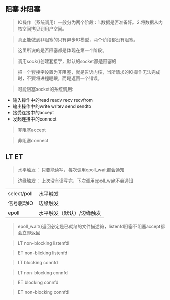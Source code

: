 ## 阻塞 非阻塞

> IO操作（系统调用）一般分为两个阶段：1.数据是否准备好。2.将数据从内核空间拷贝到用户空间。

> 真正能做到非阻塞的只有异步IO模型，两个阶段都没有阻塞。

> 这里所说的是否阻塞都是体现在第一个阶段。

> 调用sock()创建套接字，默认的socket都是阻塞的

> 把一个套接字设置为非阻塞，就是告诉内核，当所请求的IO操作无法完成时，不要将进程睡眠，而是返回一个错误。

> 可能阻塞socket的系统调用:
- 输入操作中的read readv recv recvfrom
- 输出操作中的write writev send sendto
- 接受连接中的accept
- 发起连接中的connect

> 非阻塞accept

> 非阻塞connect




## LT ET

> 水平触发： 只要能读写，每次调用epoll_wait都会通知

> 边缘触发： 上次没有读写完，下次调用epoll_wait不会通知



<table>
    <tr>
        <td>select/poll</td><td>水平触发</td>
    </tr>
    <tr>
        <td>信号驱动IO</td><td>边缘触发</td>
    </tr>
    <tr>
        <td>epoll</td><td>水平触发（默认）/边缘触发</td>
    </tr>
</table>

> epoll_wait()返回必定是已就绪的文件描述符，listenfd阻塞不阻塞accept都会立即返回


> LT non-blocking listenfd

> ET non-blicking listenfd


> LT blocking connfd

> LT non-blocking connfd

> ET blocking connfd

> ET non-blocking connfd 



